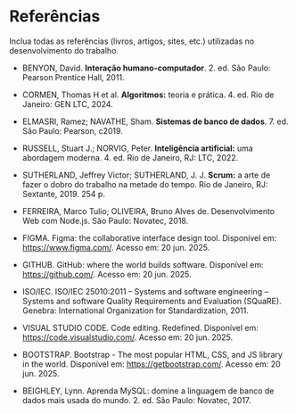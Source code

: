 # Referências

Inclua todas as referências (livros, artigos, sites, etc.) utilizadas no desenvolvimento do trabalho.


- BENYON, David. **Interação humano-computador**. 2. ed. São Paulo: Pearson Prentice Hall, 2011.

- CORMEN, Thomas H et al. **Algoritmos:** teoria e prática. 4. ed. Rio de Janeiro: GEN LTC, 2024.
 
- ELMASRI, Ramez; NAVATHE, Sham. **Sistemas de banco de dados**. 7. ed. São Paulo: Pearson, c2019.

- RUSSELL, Stuart J.; NORVIG, Peter. **Inteligência artificial:** uma abordagem moderna. 4. ed. Rio de Janeiro, RJ: LTC, 2022.

- SUTHERLAND, Jeffrey Victor; SUTHERLAND, J. J. **Scrum:** a arte de fazer o dobro do trabalho na metade do tempo. Rio de Janeiro, RJ: Sextante, 2019. 254 p.
  
- FERREIRA, Marco Tulio; OLIVEIRA, Bruno Alves de. Desenvolvimento Web com Node.js. São Paulo: Novatec, 2018.

- FIGMA. Figma: the collaborative interface design tool. Disponível em: https://www.figma.com/. Acesso em: 20 jun. 2025.
 
- GITHUB. GitHub: where the world builds software. Disponível em: https://github.com/. Acesso em: 20 jun. 2025.
 
- ISO/IEC. ISO/IEC 25010:2011 – Systems and software engineering – Systems and software Quality Requirements and Evaluation (SQuaRE). Genebra: International Organization for Standardization, 2011.

- VISUAL STUDIO CODE. Code editing. Redefined. Disponível em: https://code.visualstudio.com/. Acesso em: 20 jun. 2025.

- BOOTSTRAP. Bootstrap - The most popular HTML, CSS, and JS library in the world. Disponível em: https://getbootstrap.com/. Acesso em: 20 jun. 2025.

- BEIGHLEY, Lynn. Aprenda MySQL: domine a linguagem de banco de dados mais usada do mundo. 2. ed. São Paulo: Novatec, 2017.
